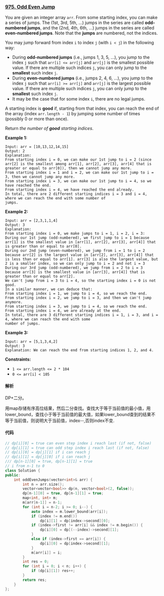 ### [975. Odd Even Jump](https://leetcode.com/problems/odd-even-jump/)

You are given an integer array `arr`. From some starting index, you can make a series of jumps. The (1st, 3rd, 5th, ...) jumps in the series are called **odd-numbered jumps**, and the (2nd, 4th, 6th, ...) jumps in the series are called **even-numbered jumps**. Note that the **jumps** are numbered, not the indices.

You may jump forward from index `i` to index `j` (with `i < j`) in the following way:

- During **odd-numbered jumps** (i.e., jumps 1, 3, 5, ...), you jump to the index `j` such that `arr[i] <= arr[j]` and `arr[j]` is the smallest possible value. If there are multiple such indices `j`, you can only jump to the **smallest** such index `j`.
- During **even-numbered jumps** (i.e., jumps 2, 4, 6, ...), you jump to the index `j` such that `arr[i] >= arr[j]` and `arr[j]` is the largest possible value. If there are multiple such indices `j`, you can only jump to the **smallest** such index `j`.
- It may be the case that for some index `i`, there are no legal jumps.

A starting index is **good** if, starting from that index, you can reach the end of the array (index `arr.length - 1`) by jumping some number of times (possibly 0 or more than once).

Return *the number of **good** starting indices*.

 

**Example 1:**

```
Input: arr = [10,13,12,14,15]
Output: 2
Explanation: 
From starting index i = 0, we can make our 1st jump to i = 2 (since arr[2] is the smallest among arr[1], arr[2], arr[3], arr[4] that is greater or equal to arr[0]), then we cannot jump any more.
From starting index i = 1 and i = 2, we can make our 1st jump to i = 3, then we cannot jump any more.
From starting index i = 3, we can make our 1st jump to i = 4, so we have reached the end.
From starting index i = 4, we have reached the end already.
In total, there are 2 different starting indices i = 3 and i = 4, where we can reach the end with some number of
jumps.
```

**Example 2:**

```
Input: arr = [2,3,1,1,4]
Output: 3
Explanation: 
From starting index i = 0, we make jumps to i = 1, i = 2, i = 3:
During our 1st jump (odd-numbered), we first jump to i = 1 because arr[1] is the smallest value in [arr[1], arr[2], arr[3], arr[4]] that is greater than or equal to arr[0].
During our 2nd jump (even-numbered), we jump from i = 1 to i = 2 because arr[2] is the largest value in [arr[2], arr[3], arr[4]] that is less than or equal to arr[1]. arr[3] is also the largest value, but 2 is a smaller index, so we can only jump to i = 2 and not i = 3
During our 3rd jump (odd-numbered), we jump from i = 2 to i = 3 because arr[3] is the smallest value in [arr[3], arr[4]] that is greater than or equal to arr[2].
We can't jump from i = 3 to i = 4, so the starting index i = 0 is not good.
In a similar manner, we can deduce that:
From starting index i = 1, we jump to i = 4, so we reach the end.
From starting index i = 2, we jump to i = 3, and then we can't jump anymore.
From starting index i = 3, we jump to i = 4, so we reach the end.
From starting index i = 4, we are already at the end.
In total, there are 3 different starting indices i = 1, i = 3, and i = 4, where we can reach the end with some
number of jumps.
```

**Example 3:**

```
Input: arr = [5,1,3,4,2]
Output: 3
Explanation: We can reach the end from starting indices 1, 2, and 4.
```

 

**Constraints:**

- `1 <= arr.length <= 2 * 104`
- `0 <= arr[i] < 105`

#### 解析

DP+二分。

用map存储有序高位结果，然后二分查找。查找大于等于当前值的最小值，用lower_bound，查找小于等于当前值的最大值，如果lower_bound查到的结果不等于当前值，则说明大于当前值，index--,否则index不变.

#### 代码

```c++
// dp[i][0] = true can even step index i reach last (if not, false)
// dp[i][1] = true can odd step index i reach last (if not, false)
// dp[i][0] = dp[j][1] if i can reach j
// dp[i][1] = dp[j][0] if i can reach j
/// dp[n-1][0] = true, dp[n-1][1] = true
// i from n-1 to 0
class Solution {
public:
    int oddEvenJumps(vector<int>& arr) {
        int n = arr.size();
        vector<vector<bool>> dp(n, vector<bool>(2, false));
        dp[n-1][0] = true, dp[n-1][1] = true;
        map<int, int> m;
        m[arr[n-1]] = n-1;
        for (int i = n-2; i >= 0; i--) {
            auto index = m.lower_bound(arr[i]);
            if (index != m.end())
                dp[i][1] = dp[index->second][0];
            if (index->first != arr[i] && index != m.begin()) {
                dp[i][0] = dp[(--index)->second][1];
            }
            else if (index->first == arr[i]) {
                dp[i][0] = dp[index->second][1];
            }
            m[arr[i]] = i;
        }
        int res = 0;
        for (int i = 0; i < n; i++) {
            if (dp[i][1]) res++;
        }
        return res;
    }
};
```
